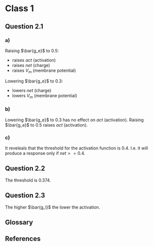 # Class 1 

## Question 2.1

### a)

Raising $\bar{g_e}$ to $0.5$:

- raises $act$ (activation) 
- raises $net$ (charge)
- raises $V_m$ (membrane potential)

Lowering $\bar{g_e}$ to $0.3$:

- lowers $net$ (charge)
- lowers $V_m$ (membrane potential)

### b)

Lowering $\bar{g_e}$ to $0.3$ has no effect on $act$ (activation).
Raising $\bar{g_e}$ to $0.5$ raises $act$ (activation).

### c)

It reveleals that the threshold for the activation function is $0.4$. I.e. it
will produce a response only if $net >= 0.4$.

## Question 2.2

The threshold is $0.374$.

## Question 2.3

The higher $\bar{g_l}$ the lower the activation.

## Glossary

## References

